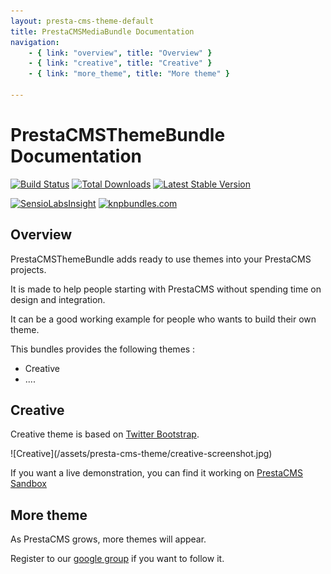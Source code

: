 ```yaml
---
layout: presta-cms-theme-default
title: PrestaCMSMediaBundle Documentation
navigation:
    - { link: "overview", title: "Overview" }
    - { link: "creative", title: "Creative" }
    - { link: "more_theme", title: "More theme" }

---
```



# PrestaCMSThemeBundle Documentation


[![Build Status](https://secure.travis-ci.org/prestaconcept/PrestaCMSThemeBasicBundle.png)](http://travis-ci.org/prestaconcept/PrestaCMSThemeBasicBundle)
[![Total Downloads](https://poser.pugx.org/presta/cms-theme-basic-bundle/downloads.png)](https://packagist.org/packages/presta/cms-theme-basic-bundle)
[![Latest Stable Version](https://poser.pugx.org/presta/cms-theme-basic-bundle/v/stable.png)](https://packagist.org/packages/presta/cms-theme-basic-bundle)


[![SensioLabsInsight](https://insight.sensiolabs.com/projects/56721a5e-dca2-431f-bd1a-df53eca583d6/big.png)](https://insight.sensiolabs.com/projects/56721a5e-dca2-431f-bd1a-df53eca583d6)
[![knpbundles.com](http://knpbundles.com/prestaconcept/PrestaCMSThemeBasicBundle/badge)](http://knpbundles.com/prestaconcept/PrestaCMSThemeBasicBundle)



## Overview

PrestaCMSThemeBundle adds ready to use themes into your PrestaCMS projects.

It is made to help people starting with PrestaCMS without spending time on design and integration.

It can be a good working example for people who wants to build their own theme.

This bundles provides the following themes :

-   Creative
-   ....


## Creative

Creative theme is based on [Twitter Bootstrap][1].

<p class="center" markdown="1">
![Creative](/assets/presta-cms-theme/creative-screenshot.jpg)
</p>

If you want a live demonstration, you can find it working on [PrestaCMS Sandbox][2]


## More theme

As PrestaCMS grows, more themes will appear.

Register to our [google group][3] if you want to follow it.


[1]: http://getbootstrap.com/2.3.2/
[2]: http://sandbox.prestacms.com
[3]: https://groups.google.com/forum/?hl=fr&fromgroups#!forum/prestacms-devs



